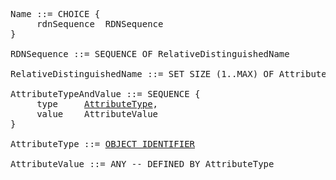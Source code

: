 <pre>
Name ::= CHOICE {
     rdnSequence  RDNSequence
}

RDNSequence ::= SEQUENCE OF RelativeDistinguishedName

RelativeDistinguishedName ::= SET SIZE (1..MAX) OF AttributeTypeAndValue

AttributeTypeAndValue ::= SEQUENCE {
     type     <a href="oid.md">AttributeType</a>,
     value    AttributeValue
}

AttributeType ::= <a href="oid.md">OBJECT IDENTIFIER</a>

AttributeValue ::= ANY -- DEFINED BY AttributeType
</pre>
